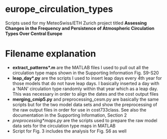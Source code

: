 # europe_circulation_types
Scripts used for my MeteoSwiss/ETH Zurich project titled __Assessing Changes in the Frequency and Persistence of Atmospheric Circulation Types Over Central Europe__

# Filename explanation

- __extract_patterns*.m__ are the MATLAB files I used to pull out all the circulation type maps shown in the Supporting Information Fig. S9-S20
- __leap_day*.py__ are the scripts I used to insert leap days every 4th year for those models that do not have leap days. I basically inserted a day with a 'NAN' circulation type randomly within that year which as a leap day. This was necessary in order to align the dates and the cost output files
- __merging_cmip5.py__ and preprocessing_cesm.py are basically the same scripts but for the two model data sets and show the preprocessing of the raw output files in order for use in cost733class. See also the documentation in the Supporting Information, Section 2
- __preprocessing_*_maps.py__ are the scripts used to prepare the raw model data sets for the circulation type maps in MATLAB
- Script for Fig. 3 includes the analysis for Fig. S6 as well
